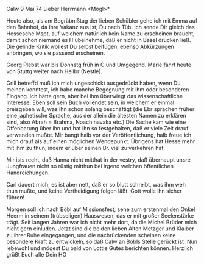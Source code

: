  Calw 9 Mai 74
Lieber Herrmann <Mögl>*

Heute also, als am Begräbnißtag der lieben Schübler gehe ich mit Emma auf den Bahnhof, da ihre Vakanz aus ist; Du nach Tüb. Ich sende Dir gleich das Hessesche Mspt, auf welchem natürlich kein Name zu erscheinen braucht, damit schon niemand es H übelnehme, daß er nicht in Basel drucken ließ. Die gelinde Kritik wollest Du selbst beifügen, ebenso Abkürzungen anbringen, wo sie passend erscheinen.

Georg Plebst war bis Donnstg früh in C und Umgegend. Marie fährt heute von Stuttg weiter nach Heilbr (Nestle).

Grill betreffd muß ich mich ungeschickt ausgedrückt haben, wenn Du meinen konntest, ich habe manche Begegnung mit ihm oder besonderen Eingang. Ich hätte gern, aber bei ihm überwiegt das wissenschaftliche Interesse. Eben soll sein Buch vollendet sein, in welchem er einmal preisgeben will, was ihn schon solang beschäftigt (die Ebr sprachen früher eine japhetische Sprache, aus der allein die ältesten Namen zu erklären sind, also Abrah = Brahma, Noach navaka etc.) Die Sache kam wie eine Offenbarung über ihn und hat ihn so festgehalten, daß er viele Zeit drauf verwenden mußte. Mir bangt halb vor der Veröffentlichung, halb freue ich mich drauf als auf einen möglichen Wendepunkt. Übrigens hat Hesse mehr mit ihm zu thun, indem er über seinen Br. viel zu verkehren hat.

Mir ists recht, daß Hanna nicht mitthat in der vestry, daß überhaupt unsre Jungfrauen nicht so rüstig mitthun bei irgend welchen öffentlichen Handreichungen.

Carl dauert mich; es ist aber nett, daß er so blutt schreibt, was ihm weh thun mußte, und keine Vertheidigung folgen läßt. Gott wolle ihn sicher führen!

Morgen soll ich nach Böbl auf Missionsfest, sehe zum erstenmal den Onkel Heerm in seinem (trübseligen) Hauswesen, das er mit großer Seelenstärke trägt. Seit langen Jahren war ich nicht mehr dort, da die Michel Brüder mich nicht gern einluden. Jetzt sind die beiden lieben Alten Metzger und Klaiber zu ihrer Ruhe eingegangen, und die nachrückenden scheinen keine besondere Kraft zu entwickeln, so daß Calw an Böbls Stelle gerückt ist. 
Nun lebewohl und mögest Du bald von Lottle Gutes berichten können. Herzlich grüßt Euch alle
 Dein HG
